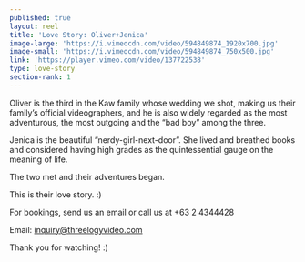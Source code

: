 ```yaml
---
published: true
layout: reel
title: 'Love Story: Oliver+Jenica'
image-large: 'https://i.vimeocdn.com/video/594849874_1920x700.jpg'
image-small: 'https://i.vimeocdn.com/video/594849874_750x500.jpg'
link: 'https://player.vimeo.com/video/137722538'
type: love-story
section-rank: 1
---
```

Oliver is the third in the Kaw family whose wedding we shot, making us their family’s official videographers, and he is also widely regarded as the most adventurous, the most outgoing and the “bad boy” among the three.

Jenica is the beautiful “nerdy-girl-next-door”. She lived and breathed books and considered having high grades as the quintessential gauge on the meaning of life.

The two met and their adventures began.

This is their love story. :)

For bookings, send us an email or call us at +63 2 4344428

Email: inquiry@threelogyvideo.com

Thank you for watching! :)
